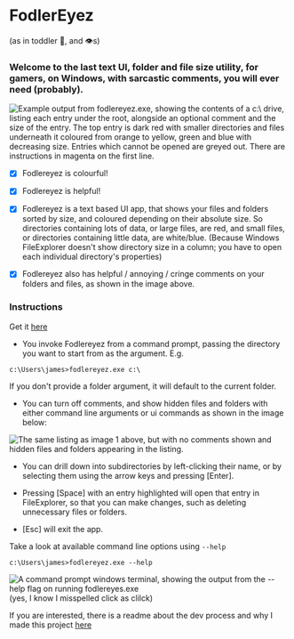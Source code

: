 # FodlerEyez
(as in toddler :baby:, and :eye:s)

### Welcome to the last text UI, folder and file size utility, for gamers, on Windows, with sarcastic comments, you will ever need (probably).

![Example output from fodlereyez.exe, showing the contents of a c:\ drive, listing each
entry under the root, alongside an optional comment and the size of the entry. The top
entry is dark red with smaller directories and files underneath it coloured from orange to
yellow, green and blue with decreasing size. Entries which cannot be opened are greyed out.
There are instructions in magenta on the first line.](demo1.png)

- [x] Fodlereyez is colourful!

- [x] Fodlereyez is helpful!

- [x] Fodlereyez is a text based UI app, that shows your files and folders sorted by size, and
  coloured depending on their absolute size. So directories containing lots of data, or large
  files, are red, and small files, or directories containing little data, are white/blue. (Because
  Windows FileExplorer doesn't show directory size in a column; you have to open each individual
  directory's properties)

- [x] Fodlereyez also has helpful / annoying / cringe comments on your folders and files, as
  shown in the
  image above.

### Instructions
Get it [here](releases/latest)

* You invoke Fodlereyez from a command prompt, passing the directory you want to start from as the
  argument. E.g.

```
c:\Users\james>fodlereyez.exe c:\
```

If you don't provide a folder argument, it will default to the current folder.

* You can turn off comments, and show hidden files and folders with either command line arguments
  or ui commands as shown in the image below:

![The same listing as image 1 above, but with no comments shown and hidden files and folders
appearing in the listing.](demo2.png)

* You can drill down into subdirectories by left-clicking their name, or by selecting them using
  the arrow keys and pressing [Enter].

* Pressing [Space] with an entry highlighted will open that entry in FileExplorer, so that you can
  make changes, such as deleting unnecessary files or folders.

* [Esc] will exit the app.

Take a look at available command line options using `--help`

```
c:\Users\james>fodlereyez.exe --help
```

![A command prompt windows terminal, showing the output from the --help flag on running
fodlereyes.exe](demo3.png)
(yes, I know I misspelled click as clilck)

If you are interested, there is a readme about the dev process and why I made this project
[here](DEV_README.md)
